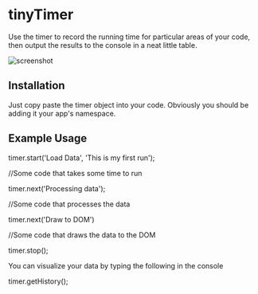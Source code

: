 tinyTimer
=========

Use the timer to record the running time for particular areas of your code, then output the results to the console in a neat little table.

![screenshot](https://raw.github.com/davidgilbertson/tinyTimer/master/screenshot.png)

## Installation

Just copy paste the timer object into your code. Obviously you should be adding it your app's namespace.


## Example Usage

timer.start('Load Data', 'This is my first run');

//Some code that takes some time to run

timer.next('Processing data');

//Some code that processes the data

timer.next('Draw to DOM')

//Some code that draws the data to the DOM

timer.stop();

You can visualize your data by typing the following in the console

timer.getHistory();
